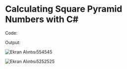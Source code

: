 # Calculating Square Pyramid Numbers with C#

Code:


Output:

![Ekran Alıntısı554545](https://user-images.githubusercontent.com/107439786/188219885-baf32959-5470-4a9b-9d7b-238cf7090c1a.PNG)

![Ekran Alıntısı5252525](https://user-images.githubusercontent.com/107439786/188219901-35c47cff-70a8-4319-8d6a-540d09a87b86.PNG)
